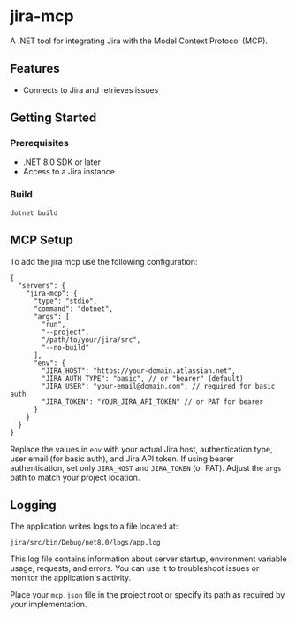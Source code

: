# jira-mcp

A .NET tool for integrating Jira with the Model Context Protocol (MCP).

## Features
- Connects to Jira and retrieves issues

## Getting Started

### Prerequisites
- .NET 8.0 SDK or later
- Access to a Jira instance

### Build

```
dotnet build
```

## MCP Setup

To add the jira mcp use the following configuration:

```jsonc
{
  "servers": {
    "jira-mcp": {
      "type": "stdio",
      "command": "dotnet",
      "args": [
        "run",
        "--project",
        "/path/to/your/jira/src",
        "--no-build"
      ],
      "env": {
        "JIRA_HOST": "https://your-domain.atlassian.net",
        "JIRA_AUTH_TYPE": "basic", // or "bearer" (default)
        "JIRA_USER": "your-email@domain.com", // required for basic auth
        "JIRA_TOKEN": "YOUR_JIRA_API_TOKEN" // or PAT for bearer
      }
    }
  }
}
```

Replace the values in `env` with your actual Jira host, authentication type, user email (for basic auth), and Jira API token. If using bearer authentication, set only `JIRA_HOST` and `JIRA_TOKEN` (or PAT). Adjust the `args` path to match your project location.


## Logging

The application writes logs to a file located at:

```
jira/src/bin/Debug/net8.0/logs/app.log
```

This log file contains information about server startup, environment variable usage, requests, and errors. You can use it to troubleshoot issues or monitor the application's activity.

Place your `mcp.json` file in the project root or specify its path as required by your implementation.